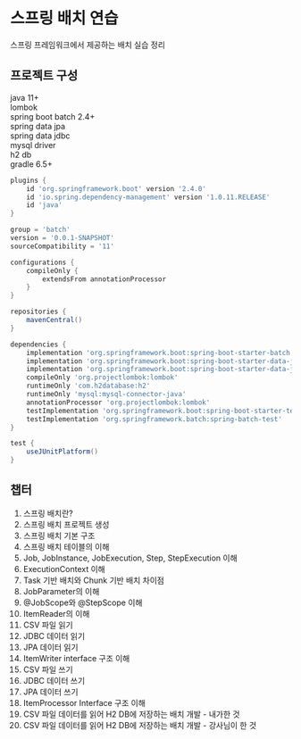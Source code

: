 # 스프링 배치 연습

스프링 프레임워크에서 제공하는 배치 실습 정리

## 프로젝트 구성
java 11+  
lombok  
spring boot batch 2.4+  
spring data jpa  
spring data jdbc  
mysql driver  
h2 db  
gradle 6.5+  

```gradle
plugins {
	id 'org.springframework.boot' version '2.4.0'
	id 'io.spring.dependency-management' version '1.0.11.RELEASE'
	id 'java'
}

group = 'batch'
version = '0.0.1-SNAPSHOT'
sourceCompatibility = '11'

configurations {
	compileOnly {
		extendsFrom annotationProcessor
	}
}

repositories {
	mavenCentral()
}

dependencies {
	implementation 'org.springframework.boot:spring-boot-starter-batch'
	implementation 'org.springframework.boot:spring-boot-starter-data-jdbc'
	implementation 'org.springframework.boot:spring-boot-starter-data-jpa'
	compileOnly 'org.projectlombok:lombok'
	runtimeOnly 'com.h2database:h2'
	runtimeOnly 'mysql:mysql-connector-java'
	annotationProcessor 'org.projectlombok:lombok'
	testImplementation 'org.springframework.boot:spring-boot-starter-test'
	testImplementation 'org.springframework.batch:spring-batch-test'
}

test {
	useJUnitPlatform()
}
```

## 챕터
01. 스프링 배치란?  
02. 스프링 배치 프로젝트 생성  
03. 스프링 배치 기본 구조  
04. 스프링 배치 테이블의 이해  
05. Job, JobInstance, JobExecution, Step, StepExecution 이해  
06. ExecutionContext 이해  
07. Task 기반 배치와 Chunk 기반 배치 차이점  
08. JobParameter의 이해  
09. @JobScope와 @StepScope 이해  
10. ItemReader의 이해  
11. CSV 파일 읽기  
12. JDBC 데이터 읽기  
13. JPA 데이터 읽기
14. ItemWriter interface 구조 이해
15. CSV 파일 쓰기
16. JDBC 데이터 쓰기 
17. JPA 데이터 쓰기
18. ItemProcessor Interface 구조 이해
19. CSV 파일 데이터를 읽어 H2 DB에 저장하는 배치 개발 - 내가한 것
20. CSV 파일 데이터를 읽어 H2 DB에 저장하는 배치 개발 - 강사님이 한 것

